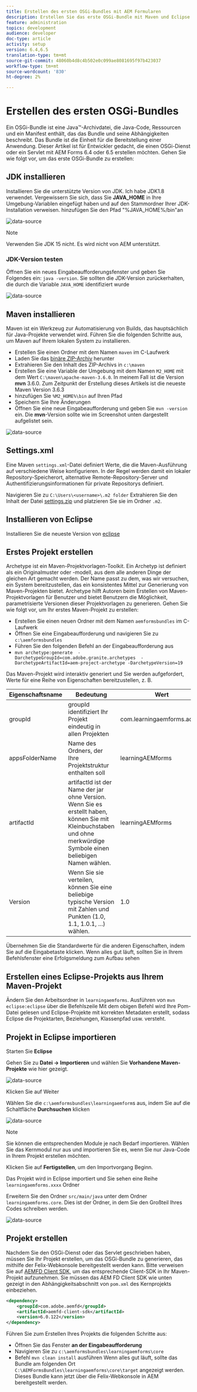 ```yaml
---
title: Erstellen des ersten OSGi-Bundles mit AEM Formularen
description: Erstellen Sie das erste OSGi-Bundle mit Maven und Eclipse
feature: administration
topics: development
audience: developer
doc-type: article
activity: setup
version: 6.4,6.5
translation-type: tm+mt
source-git-commit: 48060b4d8c4b502e0c099ae8081695f97b423037
workflow-type: tm+mt
source-wordcount: '830'
ht-degree: 2%

---
```



# Erstellen des ersten OSGi-Bundles

Ein OSGi-Bundle ist eine Java™-Archivdatei, die Java-Code, Ressourcen und ein Manifest enthält, das das Bundle und seine Abhängigkeiten beschreibt. Das Bundle ist die Einheit für die Bereitstellung einer Anwendung. Dieser Artikel ist für Entwickler gedacht, die einen OSGi-Dienst oder ein Servlet mit AEM Forms 6.4 oder 6.5 erstellen möchten. Gehen Sie wie folgt vor, um das erste OSGi-Bundle zu erstellen:


## JDK installieren

Installieren Sie die unterstützte Version von JDK. Ich habe JDK1.8 verwendet. Vergewissern Sie sich, dass Sie **JAVA_HOME** in Ihre Umgebung-Variablen eingefügt haben und auf den Stammordner Ihrer JDK-Installation verweisen.
hinzufügen Sie den Pfad &quot;%JAVA_HOME%/bin&quot;an

![data-source](assets/java-home.JPG)

>[!NOTE]
> Verwenden Sie JDK 15 nicht. Es wird nicht von AEM unterstützt.

### JDK-Version testen

Öffnen Sie ein neues Eingabeaufforderungsfenster und geben Sie Folgendes ein: `java -version`. Sie sollten die JDK-Version zurückerhalten, die durch die Variable `JAVA_HOME` identifiziert wurde

![data-source](assets/java-version.JPG)

## Maven installieren

Maven ist ein Werkzeug zur Automatisierung von Builds, das hauptsächlich für Java-Projekte verwendet wird. Führen Sie die folgenden Schritte aus, um Maven auf Ihrem lokalen System zu installieren.

* Erstellen Sie einen Ordner mit dem Namen `maven` im C-Laufwerk
* Laden Sie das [binäre ZIP-Archiv](http://maven.apache.org/download.cgi) herunter
* Extrahieren Sie den Inhalt des ZIP-Archivs in `c:\maven`
* Erstellen Sie eine Variable der Umgebung mit dem Namen `M2_HOME` mit dem Wert `C:\maven\apache-maven-3.6.0`. In meinem Fall ist die Version **mvn** 3.6.0. Zum Zeitpunkt der Erstellung dieses Artikels ist die neueste Maven Version 3.6.3
* hinzufügen Sie `%M2_HOME%\bin` auf Ihren Pfad
* Speichern Sie Ihre Änderungen
* Öffnen Sie eine neue Eingabeaufforderung und geben Sie `mvn -version` ein. Die **mvn**-Version sollte wie im Screenshot unten dargestellt aufgelistet sein.

![data-source](assets/mvn-version.JPG)

## Settings.xml

Eine Maven `settings.xml`-Datei definiert Werte, die die Maven-Ausführung auf verschiedene Weise konfigurieren. In der Regel werden damit ein lokaler Repository-Speicherort, alternative Remote-Repository-Server und Authentifizierungsinformationen für private Repositorys definiert.

Navigieren Sie zu `C:\Users\<username>\.m2 folder`
Extrahieren Sie den Inhalt der Datei [settings.zip](assets/settings.zip) und platzieren Sie sie im Ordner `.m2`.

## Installieren von Eclipse

Installieren Sie die neueste Version von [eclipse](https://www.eclipse.org/downloads/)

## Erstes Projekt erstellen

Archetype ist ein Maven-Projektvorlagen-Toolkit. Ein Archetyp ist definiert als ein Originalmuster oder -modell, aus dem alle anderen Dinge der gleichen Art gemacht werden. Der Name passt zu dem, was wir versuchen, ein System bereitzustellen, das ein konsistentes Mittel zur Generierung von Maven-Projekten bietet. Archetype hilft Autoren beim Erstellen von Maven-Projektvorlagen für Benutzer und bietet Benutzern die Möglichkeit, parametrisierte Versionen dieser Projektvorlagen zu generieren.
Gehen Sie wie folgt vor, um Ihr erstes Maven-Projekt zu erstellen:

* Erstellen Sie einen neuen Ordner mit dem Namen `aemformsbundles` im C-Laufwerk
* Öffnen Sie eine Eingabeaufforderung und navigieren Sie zu `c:\aemformsbundles`
* Führen Sie den folgenden Befehl an der Eingabeaufforderung aus
* `mvn archetype:generate  -DarchetypeGroupId=com.adobe.granite.archetypes  -DarchetypeArtifactId=aem-project-archetype -DarchetypeVersion=19`

Das Maven-Projekt wird interaktiv generiert und Sie werden aufgefordert, Werte für eine Reihe von Eigenschaften bereitzustellen, z. B.

| Eigenschaftsname | Bedeutung | Wert |
------------------------|---------------------------------------|---------------------
| groupId | groupId identifiziert Ihr Projekt eindeutig in allen Projekten | com.learningaemforms.adobe |
| appsFolderName | Name des Ordners, der Ihre Projektstruktur enthalten soll | learningAEMforms |
| artifactId | artifactId ist der Name der jar ohne Version. Wenn Sie es erstellt haben, können Sie mit Kleinbuchstaben und ohne merkwürdige Symbole einen beliebigen Namen wählen. | learningAEMforms |
| Version | Wenn Sie sie verteilen, können Sie eine beliebige typische Version mit Zahlen und Punkten (1.0, 1.1, 1.0.1, ...) wählen. | 1.0 |

Übernehmen Sie die Standardwerte für die anderen Eigenschaften, indem Sie auf die Eingabetaste klicken.
Wenn alles gut läuft, sollten Sie in Ihrem Befehlsfenster eine Erfolgsmeldung zum Aufbau sehen

## Erstellen eines Eclipse-Projekts aus Ihrem Maven-Projekt

Ändern Sie den Arbeitsordner in `learningaemforms`.
Ausführen von `mvn eclipse:eclipse` über die Befehlszeile
Mit dem obigen Befehl wird Ihre Pom-Datei gelesen und Eclipse-Projekte mit korrekten Metadaten erstellt, sodass Eclipse die Projektarten, Beziehungen, Klassenpfad usw. versteht.

## Projekt in Eclipse importieren

Starten Sie **Eclipse**

Gehen Sie zu **Datei -> Importieren** und wählen Sie **Vorhandene Maven-Projekte** wie hier gezeigt.

![data-source](assets/import-mvn-project.JPG)

Klicken Sie auf Weiter

Wählen Sie die `c:\aemformsbundles\learningaemform`s aus, indem Sie auf die Schaltfläche **Durchsuchen** klicken

![data-source](assets/select-mvn-project.JPG)

>[!NOTE]
>Sie können die entsprechenden Module je nach Bedarf importieren. Wählen Sie das Kernmodul nur aus und importieren Sie es, wenn Sie nur Java-Code in Ihrem Projekt erstellen möchten.

Klicken Sie auf **Fertigstellen**, um den Importvorgang Beginn.

Das Projekt wird in Eclipse importiert und Sie sehen eine Reihe `learningaemforms.xxxx` Ordner

Erweitern Sie den Ordner `src/main/java` unter dem Ordner `learningaemforms.core`. Dies ist der Ordner, in dem Sie den Großteil Ihres Codes schreiben werden.

![data-source](assets/learning-core.JPG)

## Projekt erstellen

Nachdem Sie den OSGi-Dienst oder das Servlet geschrieben haben, müssen Sie Ihr Projekt erstellen, um das OSGi-Bundle zu generieren, das mithilfe der Felix-Webkonsole bereitgestellt werden kann. Bitte verweisen Sie auf [AEMFD Client SDK](https://repo.adobe.com/nexus/content/repositories/public/com/adobe/aemfd/aemfd-client-sdk/), um das entsprechende Client-SDK in Ihr Maven-Projekt aufzunehmen. Sie müssen das AEM FD Client SDK wie unten gezeigt in den Abhängigkeitsabschnitt von `pom.xml` des Kernprojekts einbeziehen.

```xml
<dependency>
    <groupId>com.adobe.aemfd</groupId>
    <artifactId>aemfd-client-sdk</artifactId>
    <version>6.0.122</version>
</dependency>
```

Führen Sie zum Erstellen Ihres Projekts die folgenden Schritte aus:

* Öffnen Sie das Fenster **an der Eingabeaufforderung**
* Navigieren Sie zu `c:\aemformsbundles\learningaemforms\core`
* Befehl `mvn clean install` ausführen
Wenn alles gut läuft, sollte das Bundle am folgenden Ort `C:\AEMFormsBundles\learningaemforms\core\target` angezeigt werden. Dieses Bundle kann jetzt über die Felix-Webkonsole in AEM bereitgestellt werden.
